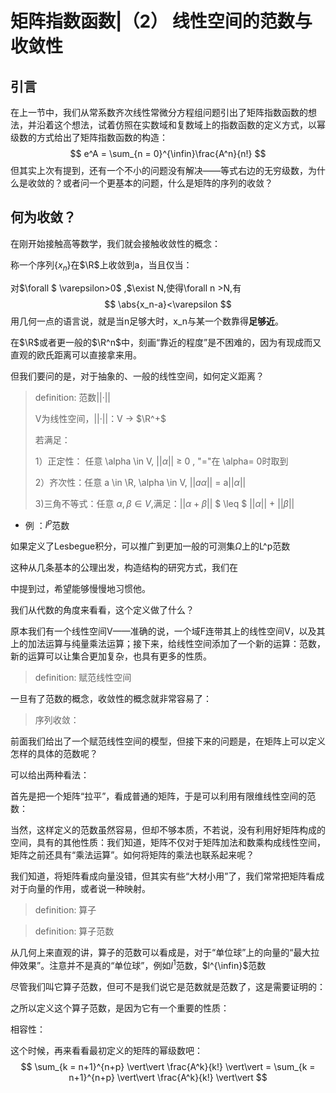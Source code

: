 # 矩阵指数函数|（2） 线性空间的范数与收敛性

## 引言

在上一节中，我们从常系数齐次线性常微分方程组问题引出了矩阵指数函数的想法，并沿着这个想法，试着仿照在实数域和复数域上的指数函数的定义方式，以幂级数的方式给出了矩阵指数函数的构造：
$$
e^A = \sum_{n = 0}^{\infin}\frac{A^n}{n!}
$$
但其实上次有提到，还有一个不小的问题没有解决——等式右边的无穷级数，为什么是收敛的？或者问一个更基本的问题，什么是矩阵的序列的收敛？

## 何为收敛？

在刚开始接触高等数学，我们就会接触收敛性的概念：

称一个序列$\{x_n\}$在$\R$上收敛到a，当且仅当：

对$\forall $ \varepsilon>0$ ,$\exist N,使得\forall n >N,有
$$
\abs{x_n-a}<\varepsilon
$$
用几何一点的语言说，就是当n足够大时，x_n与某一个数靠得**足够近**。

在$\R$或者更一般的$\R^n$中，刻画“靠近的程度”是不困难的，因为有现成而又直观的欧氏距离可以直接拿来用。

但我们要问的是，对于抽象的、一般的线性空间，如何定义距离？

>definition: 范数$\vert\vert ·\vert\vert$
>
>V为线性空间，$\vert\vert ·\vert\vert$：V  $\longrightarrow$ $\R^+$
>
>若满足：
>
>1）正定性： 任意 \alpha \in V, $\vert\vert \alpha\vert\vert$ $\geq$ 0 , "="在 \alpha= 0时取到
>
>2）齐次性：任意 a \in \R, \alpha \in V, $\vert\vert a\alpha\vert\vert$ = a$\vert\vert \alpha \vert\vert$
>
>3)三角不等式：任意 $\alpha ,\beta \in V$,满足：$\vert\vert \alpha + \beta \vert\vert$  $ \leq $   $\vert\vert \alpha \vert\vert$ + $\vert\vert \beta \vert\vert$



- 例 ：$l^p$范数



如果定义了Lesbegue积分，可以推广到更加一般的可测集$\Omega$上的L^p范数





这种从几条基本的公理出发，构造结构的研究方式，我们在

中提到过，希望能够慢慢地习惯他。

我们从代数的角度来看看，这个定义做了什么？

原本我们有一个线性空间V——准确的说，一个域F连带其上的线性空间V，以及其上的加法运算与纯量乘法运算；接下来，给线性空间添加了一个新的运算：范数，新的运算可以让集合更加复杂，也具有更多的性质。



>definition: 赋范线性空间



一旦有了范数的概念，收敛性的概念就非常容易了：

>序列收敛：





前面我们给出了一个赋范线性空间的模型，但接下来的问题是，在矩阵上可以定义怎样的具体的范数呢？

可以给出两种看法：

首先是把一个矩阵“拉平”，看成普通的矩阵，于是可以利用有限维线性空间的范数：



当然，这样定义的范数虽然容易，但却不够本质，不若说，没有利用好矩阵构成的空间，具有的其他性质：我们知道，矩阵不仅对于矩阵加法和数乘构成线性空间，矩阵之前还具有“乘法运算”。如何将矩阵的乘法也联系起来呢？

我们知道，将矩阵看成向量没错，但其实有些“大材小用”了，我们常常把矩阵看成对于向量的作用，或者说一种映射。

>definition: 算子
>
>

>definition: 算子范数
>
>

从几何上来直观的讲，算子的范数可以看成是，对于“单位球”上的向量的“最大拉伸效果”。注意并不是真的“单位球”，例如$l^1$范数，$l^{\infin}$范数



尽管我们叫它算子范数，但可不是我们说它是范数就是范数了，这是需要证明的：



之所以定义这个算子范数，是因为它有一个重要的性质：

相容性：







这个时候，再来看看最初定义的矩阵的幂级数吧：
$$
\sum_{k = n+1}^{n+p} \vert\vert \frac{A^k}{k!}  \vert\vert = \sum_{k = n+1}^{n+p} \vert\vert \frac{A^k}{k!}  \vert\vert
$$










<!--stackedit_data:
eyJoaXN0b3J5IjpbLTI3OTEyNDY0MywtMjExNjczNTQyMV19
-->